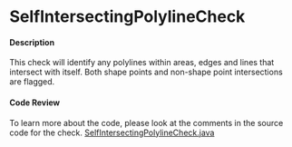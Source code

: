 # SelfIntersectingPolylineCheck

#### Description

This check will identify any polylines within areas, edges and lines that intersect with itself. Both shape points 
and non-shape point intersections are flagged.

#### Code Review

To learn more about the code, please look at the comments in the source code for the check.
[SelfIntersectingPolylineCheck.java](../../src/main/java/org/openstreetmap/atlas/checks/checks/validation/intersections/SelfIntersectingPolylineCheck.java)
